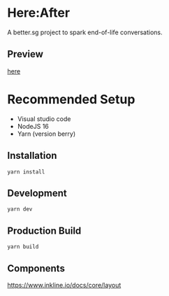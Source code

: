 # Here:After

A better.sg project to spark end-of-life conversations.

## Preview

[here](https://here.vrtopia.net)

# Recommended Setup

- Visual studio code
- NodeJS 16
- Yarn (version berry)

## Installation
```
yarn install
```

## Development

```
yarn dev
```

## Production Build
```
yarn build
```

## Components

https://www.inkline.io/docs/core/layout